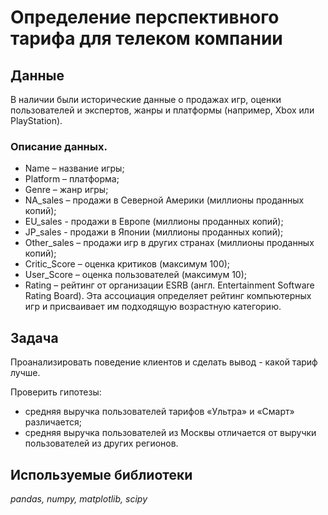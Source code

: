 # Определение перспективного тарифа для телеком компании


## Данные

В наличии были исторические данные о продажах игр, оценки пользователей и экспертов, жанры и платформы (например, Xbox или PlayStation). 

### Описание данных.

- Name – название игры;
- Platform – платформа;
- Genre – жанр игры;
- NA_sales – продажи в Северной Америки (миллионы проданных копий);
- EU_sales - продажи в Европе (миллионы проданных копий);
- JP_sales - продажи в Японии (миллионы проданных копий);
- Other_sales – продажи игр в других странах (миллионы проданных копий);
- Critic_Score – оценка критиков (максимум 100);
- User_Score – оценка пользователей (максимум 10);
- Rating – рейтинг от организации ESRB (англ. Entertainment Software Rating Board). Эта ассоциация определяет рейтинг компьютерных игр и присваивает им подходящую возрастную категорию.

## Задача

Проанализировать поведение клиентов и сделать вывод - какой тариф лучше. 

Проверить гипотезы:
- средняя выручка пользователей тарифов «Ультра» и «Смарт» различается;
- средняя выручка пользователей из Москвы отличается от выручки пользователей из других регионов.

## Используемые библиотеки
*pandas, numpy, matplotlib, scipy*
